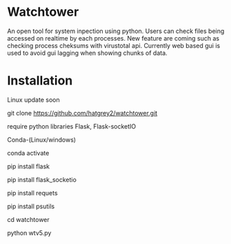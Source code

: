 # Watchtower
An open tool for system inpection using python. Users can check files being accessed on realtime by each processes. New feature are coming such as checking process cheksums with virustotal api.
Currently web based gui is used to avoid gui lagging when showing chunks of data.


# Installation
Linux update soon

git clone https://github.com/hatgrey2/watchtower.git

require python libraries Flask, Flask-socketIO

Conda-(Linux/windows)

conda activate

pip install flask

pip install flask_socketio

pip install requets

pip install psutils

cd watchtower

python wtv5.py


<In development>
